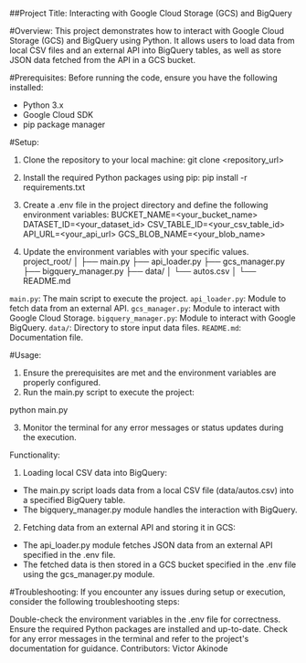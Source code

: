 ##Project Title: Interacting with Google Cloud Storage (GCS) and BigQuery

#Overview:
This project demonstrates how to interact with Google Cloud Storage (GCS) and BigQuery using Python. It allows users to load data from local CSV files and an external API into BigQuery tables, as well as store JSON data fetched from the API in a GCS bucket.

#Prerequisites:
Before running the code, ensure you have the following installed:

- Python 3.x
- Google Cloud SDK
- pip package manager

#Setup:
1. Clone the repository to your local machine:
git clone <repository_url>

2. Install the required Python packages using pip:
pip install -r requirements.txt

3. Create a .env file in the project directory and define the following environment variables:
BUCKET_NAME=<your_bucket_name>
DATASET_ID=<your_dataset_id>
CSV_TABLE_ID=<your_csv_table_id>
API_URL=<your_api_url>
GCS_BLOB_NAME=<your_blob_name>

4. Update the environment variables with your specific values.
project_root/
│
├── main.py
├── api_loader.py
├── gcs_manager.py
├── bigquery_manager.py
├── data/
│   └── autos.csv
│
└── README.md

`main.py`: The main script to execute the project.
`api_loader.py`: Module to fetch data from an external API.
`gcs_manager.py`: Module to interact with Google Cloud Storage.
`bigquery_manager.py`: Module to interact with Google BigQuery.
`data/`: Directory to store input data files.
`README.md`: Documentation file.

#Usage:
1. Ensure the prerequisites are met and the environment variables are properly configured.
2. Run the main.py script to execute the project:

python main.py

3. Monitor the terminal for any error messages or status updates during the execution.


Functionality:
1. Loading local CSV data into BigQuery:

- The main.py script loads data from a local CSV file (data/autos.csv) into a specified BigQuery table.
- The bigquery_manager.py module handles the interaction with BigQuery.

2. Fetching data from an external API and storing it in GCS:

- The api_loader.py module fetches JSON data from an external API specified in the .env file.
- The fetched data is then stored in a GCS bucket specified in the .env file using the gcs_manager.py module.

#Troubleshooting:
If you encounter any issues during setup or execution, consider the following troubleshooting steps:

Double-check the environment variables in the .env file for correctness.
Ensure the required Python packages are installed and up-to-date.
Check for any error messages in the terminal and refer to the project's documentation for guidance.
Contributors:
Victor Akinode



